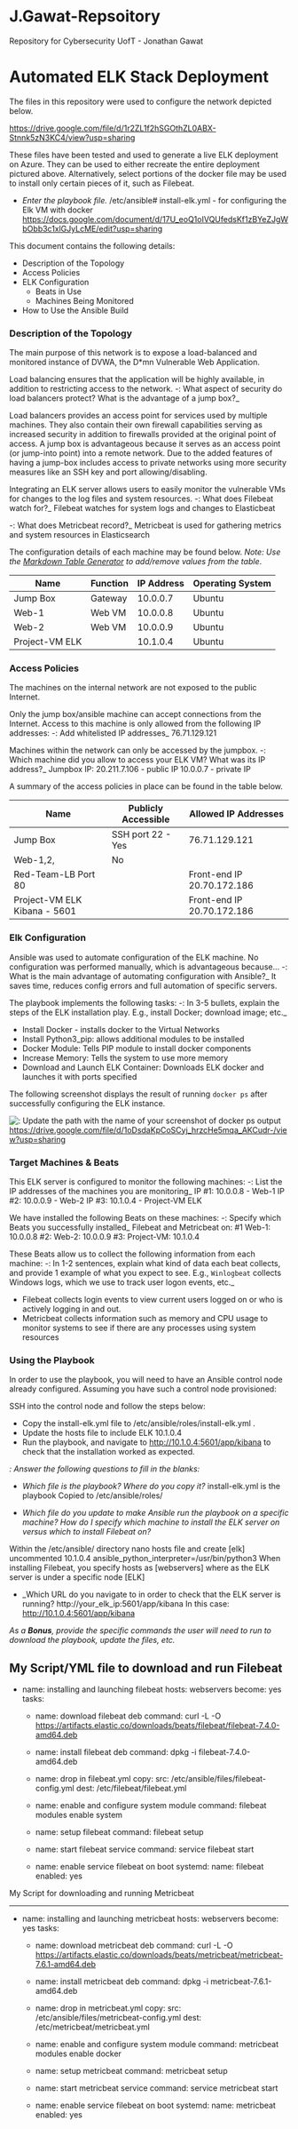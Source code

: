 # J.Gawat-Repsoitory
Repository for Cybersecurity UofT - Jonathan Gawat
# Automated ELK Stack Deployment

The files in this repository were used to configure the network depicted below.

https://drive.google.com/file/d/1r2ZL1f2hSGOthZL0ABX-Stnnk5zN3KC4/view?usp=sharing

These files have been tested and used to generate a live ELK deployment on Azure. They can be used to either recreate the entire deployment pictured above. Alternatively, select portions of the docker file may be used to install only certain pieces of it, such as Filebeat.

  - _Enter the playbook file._
/etc/ansible# install-elk.yml - for configuring the Elk VM with docker
https://docs.google.com/document/d/17U_eoQ1oIVQUfedsKf1zBYeZJgWbObb3c1xlGJyLcME/edit?usp=sharing


This document contains the following details:
- Description of the Topology
- Access Policies
- ELK Configuration
  - Beats in Use
  - Machines Being Monitored
- How to Use the Ansible Build


### Description of the Topology

The main purpose of this network is to expose a load-balanced and monitored instance of DVWA, the D*mn Vulnerable Web Application.

Load balancing ensures that the application will be highly available, in addition to restricting access to the network.
-: What aspect of security do load balancers protect? What is the advantage of a jump box?_

Load balancers provides an access point for services used by multiple machines. They also contain their own firewall capabilities serving as increased security in addition to firewalls provided at the original point of access.
A jump box is advantageous because it serves as an access point (or jump-into point) into a remote network. Due to the added features of having a jump-box includes access to private networks using more security measures like an SSH key and port allowing/disabling.

Integrating an ELK server allows users to easily monitor the vulnerable VMs for changes to the log files and system resources.
-: What does Filebeat watch for?_
Filebeat watches for system logs and changes to Elasticbeat 

-: What does Metricbeat record?_
Metricbeat is used for gathering metrics and system resources in Elasticsearch


The configuration details of each machine may be found below.
_Note: Use the [Markdown Table Generator](http://www.tablesgenerator.com/markdown_tables) to add/remove values from the table_.

| Name     | Function | IP Address | Operating System |
|----------|----------|------------|------------------|
| Jump Box | Gateway  | 10.0.0.7   | Ubuntu           |
| Web-1    | Web VM   | 10.0.0.8   | Ubuntu           |
| Web-2    | Web VM   | 10.0.0.9   | Ubuntu           |
| Project-VM ELK|     | 10.1.0.4   | Ubuntu           |                  

### Access Policies

The machines on the internal network are not exposed to the public Internet. 

Only the jump box/ansible machine can accept connections from the Internet. Access to this machine is only allowed from the following IP addresses:
-: Add whitelisted IP addresses_
76.71.129.121


Machines within the network can only be accessed by the jumpbox.
-: Which machine did you allow to access your ELK VM? What was its IP address?_
Jumpbox IP: 20.211.7.106 - public IP
            10.0.0.7 - private IP

A summary of the access policies in place can be found in the table below.

| Name     | Publicly Accessible | Allowed IP Addresses |
|----------|---------------------|----------------------|
| Jump Box | SSH port 22 - Yes   | 76.71.129.121        |
| Web-1,2, | No                  |                      |
| Red-Team-LB Port 80|           | Front-end IP 20.70.172.186                     |
| Project-VM ELK Kibana - 5601|  | Front-end IP 20.70.172.186


### Elk Configuration

Ansible was used to automate configuration of the ELK machine. No configuration was performed manually, which is advantageous because...
-: What is the main advantage of automating configuration with Ansible?_
It saves time, reduces config errors and full automation of specific servers.

The playbook implements the following tasks:
-: In 3-5 bullets, explain the steps of the ELK installation play. E.g., install Docker; download image; etc._
- Install Docker - installs docker to the Virtual Networks
- Install Python3_pip: allows additional modules to be installed
- Docker Module: Tells PIP module to install docker components
- Increase Memory: Tells the system to use more memory 
- Download and Launch ELK Container: Downloads ELK docker and launches it with ports specified 

The following screenshot displays the result of running `docker ps` after successfully configuring the ELK instance.

![: Update the path with the name of your screenshot of docker ps output](Images/docker_ps_output.png)
https://drive.google.com/file/d/1oDsdaKpCoSCyj_hrzcHe5mqa_AKCudr-/view?usp=sharing


### Target Machines & Beats
This ELK server is configured to monitor the following machines:
-: List the IP addresses of the machines you are monitoring_
IP #1: 10.0.0.8 - Web-1
IP #2: 10.0.0.9 - Web-2
IP #3: 10.1.0.4 - Project-VM ELK


We have installed the following Beats on these machines:
-: Specify which Beats you successfully installed_
Filebeat and Metricbeat on:
#1 Web-1: 10.0.0.8
#2: Web-2: 10.0.0.9
#3: Project-VM: 10.1.0.4

These Beats allow us to collect the following information from each machine:
-: In 1-2 sentences, explain what kind of data each beat collects, and provide 1 example of what you expect to see. E.g., `Winlogbeat` collects Windows logs, which we use to track user logon events, etc._

- Filebeat collects login events to view current users logged on or who is actively logging in and out.
- Metricbeat collects information such as memory and CPU usage to monitor systems to see if there are any processes using system resources 


### Using the Playbook
In order to use the playbook, you will need to have an Ansible control node already configured. Assuming you have such a control node provisioned: 

SSH into the control node and follow the steps below:
- Copy the install-elk.yml file to /etc/ansible/roles/install-elk.yml .
- Update the hosts file to include ELK 10.1.0.4 
- Run the playbook, and navigate to http://10.1.0.4:5601/app/kibana to check that the installation worked as expected.

_: Answer the following questions to fill in the blanks:_
- _Which file is the playbook? Where do you copy it?_
install-elk.yml is the playbook 
Copied to /etc/ansible/roles/

- _Which file do you update to make Ansible run the playbook on a specific machine? How do I specify which machine to install the ELK server on versus which to install Filebeat on?_

Within the /etc/ansible/ directory nano hosts file and create [elk] uncommented 10.1.0.4 ansible_python_interpreter=/usr/bin/python3
When installing Filebeat, you specify hosts as [webservers] where as the ELK server is under a specific node [ELK] 

- _Which URL do you navigate to in order to check that the ELK server is running?
http://your_elk_ip:5601/app/kibana
In this case: http://10.1.0.4:5601/app/kibana

_As a **Bonus**, provide the specific commands the user will need to run to download the playbook, update the files, etc._

My Script/YML file to download and run Filebeat
---
- name: installing and launching filebeat
  hosts: webservers
  become: yes
  tasks:

  - name: download filebeat deb
    command: curl -L -O https://artifacts.elastic.co/downloads/beats/filebeat/filebeat-7.4.0-amd64.deb

  - name: install filebeat deb
    command: dpkg -i filebeat-7.4.0-amd64.deb

  - name: drop in filebeat.yml
    copy:
      src: /etc/ansible/files/filebeat-config.yml
      dest: /etc/filebeat/filebeat.yml

  - name: enable and configure system module
    command: filebeat modules enable system

  - name: setup filebeat
    command: filebeat setup

  - name: start filebeat service
    command: service filebeat start

  - name: enable service filebeat on boot
    systemd:
      name: filebeat
      enabled: yes

My Script for downloading and running Metricbeat

---
- name: installing and launching metricbeat
  hosts: webservers
  become: yes
  tasks:

  - name: download metricbeat deb
    command: curl -L -O https://artifacts.elastic.co/downloads/beats/metricbeat/metricbeat-7.6.1-amd64.deb

  - name: install metricbeat deb
    command: dpkg -i metricbeat-7.6.1-amd64.deb

  - name: drop in metricbeat.yml
    copy:
      src: /etc/ansible/files/metricbeat-config.yml
      dest: /etc/metricbeat/metricbeat.yml

  - name: enable and configure system module
    command: metricbeat modules enable docker

  - name: setup metricbeat
    command: metricbeat setup

  - name: start metricbeat service
    command: service metricbeat start

  - name: enable service filebeat on boot
    systemd:
      name: metricbeat
      enabled: yes
